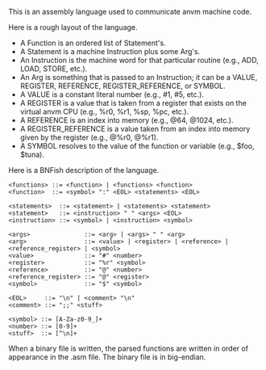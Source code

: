 This is an assembly language used to communicate anvm machine code.

Here is a rough layout of the language.
- A Function is an ordered list of Statement's.
- A Statement is a machine Instruction plus some Arg's.
- An Instruction is the machine word for that particular routine (e.g., ADD, LOAD, STORE, etc.).
- An Arg is something that is passed to an Instruction; it can be a VALUE, REGISTER, REFERENCE, REGISTER\_REFERENCE, or SYMBOL.
- A VALUE is a constant literal number (e.g., #1, #5, etc.).
- A REGISTER is a value that is taken from a register that exists on the virtual anvm CPU (e.g., %r0, %r1, %sp, %pc, etc.).
- A REFERENCE is an index into memory (e.g., @64, @1024, etc.).
- A REGISTER\_REFERENCE is a value taken from an index into memory given by the register (e.g., @%r0, @%r1).
- A SYMBOL resolves to the value of the function or variable (e.g., $foo, $tuna).

Here is a BNFish description of the language.
```
<functions> ::= <function> | <functions> <function>
<function>  ::= <symbol> ":" <EOL> <statements> <EOL>

<statements>  ::= <statement> | <statements> <statement>
<statement>   ::= <instruction> " " <args> <EOL>
<instruction> ::= <symbol> | <instruction> <symbol>

<args>               ::= <arg> | <args> " " <arg>
<arg>                ::= <value> | <register> | <reference> | <reference_register> | <symbol>
<value>              ::= "#" <number>
<register>           ::= "%r" <symbol>
<reference>          ::= "@" <number>
<reference_register> ::= "@" <register>
<symbol>             ::= "$" <symbol>

<EOL>     ::= "\n" | <comment> "\n"
<comment> ::= ";;" <stuff>

<symbol> ::= [A-Za-z0-9_]+
<number> ::= [0-9]+
<stuff>  ::= [^\n]+
```

When a binary file is written, the parsed functions are written in order of appearance in the .asm file.
The binary file is in big-endian.
